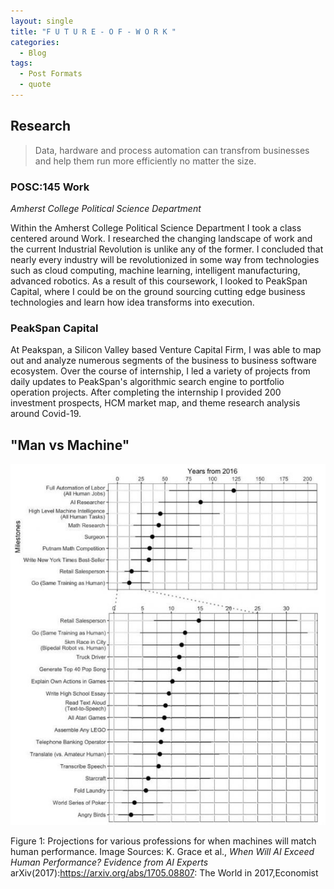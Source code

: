 ```yaml
---
layout: single
title: "F U T U R E - O F - W O R K "
categories:
  - Blog 
tags:
  - Post Formats 
  - quote
---
```

 
## Research  

> Data, hardware and process automation can transfrom businesses and help them run more efficiently no matter the size.  

### POSC:145 Work 
_Amherst College Political Science Department_

Within the Amherst College Political Science Department I took a class centered around Work. I researched the changing landscape of work and the current Industrial Revolution is unlike any of the former. I concluded that nearly every industry will be revolutionized in some way from technologies such as cloud computing, machine learning, intelligent manufacturing, advanced robotics. 
As a result of this coursework, I looked to PeakSpan Capital, where I could be on the ground sourcing cutting edge business technologies and learn how idea transforms into execution.

### PeakSpan Capital
 

At Peakspan, a Silicon Valley based Venture Capital Firm, I was able to map out and analyze numerous segments of the business to business software ecosystem. Over the course of internship, I led a variety of projects from daily updates to PeakSpan's algorithmic search engine to portfolio operation projects. 
After completing the internship I provided 200 investment prospects, HCM market map, and theme research analysis around Covid-19.

## "Man vs Machine"

![Man vs Machine](/assets/images/chart-e1499090948388.jpg)

Figure 1: Projections for various professions for when machines will match human performance. Image Sources: K. Grace et al., _When Will AI Exceed Human Performance? Evidence from AI Experts_ arXiv(2017):https://arxiv.org/abs/1705.08807: The World in 2017,Economist


